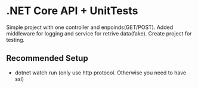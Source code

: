 # .NET Core API + UnitTests
Simple project with one controller and enpoinds(GET/POST). Added middleware for logging and service for retrive data(fake). Create project for testing.

## Recommended Setup
- dotnet watch run (only use http protocol. Otherwise you need to have ssl)


